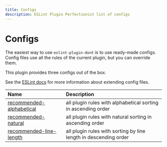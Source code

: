 ```yaml
---
title: Configs
description: ESLint Plugin Perfectionist list of configs
---
```


# Configs

The easiest way to use `eslint-plugin-dont` is to use ready-made configs. Config files use all the rules of the current plugin, but you can override them.

This plugin provides three configs out of the box.

See the [ESLint docs](https://eslint.org/docs/latest/use/configure/configuration-files#extending-configuration-files) for more information about extending config files.

| Name                                                          | Description                                                      |
| :------------------------------------------------------------ | :--------------------------------------------------------------- |
| [recommended-alphabetical](/configs/recommended-alphabetical) | all plugin rules with alphabetical sorting in ascending order    |
| [recommended-natural](/configs/recommended-natural)           | all plugin rules with natural sorting in ascending order         |
| [recommended-line-length](/configs/recommended-line-length)   | all plugin rules with sorting by line length in descending order |
